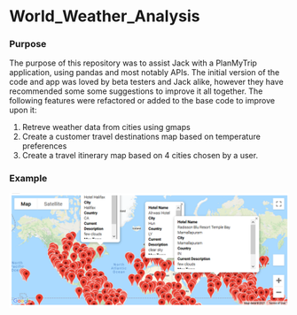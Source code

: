 # World_Weather_Analysis
### Purpose
  The purpose of this repository was to assist Jack with a PlanMyTrip application, using pandas and most notably APIs. The initial version of the code and app was loved by beta testers and Jack alike, however they have recommended some some suggestions to improve it all together. The following features were refactored or added to the base code to improve upon it:
  1. Retreve weather data from cities using gmaps
  2. Create a customer travel destinations map based on temperature preferences 
  3. Create a travel itinerary map based on 4 cities chosen by a user.
### Example 
![WeatherPy_vacation_map](Vacation_Search/WeatherPy_vacation_map.PNG)
